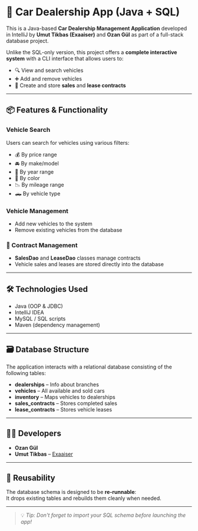 # 🚗 Car Dealership App (Java + SQL)

This is a Java-based **Car Dealership Management Application** developed in IntelliJ by **Umut Tikbas (Exaaiser)** and **Ozan Gül** as part of a full-stack database project.

Unlike the SQL-only version, this project offers a **complete interactive system** with a CLI interface that allows users to:
- 🔍 View and search vehicles
- ➕ Add and remove vehicles
- 📄 Create and store **sales** and **lease contracts**

---

## 📦 Features & Functionality

### Vehicle Search
Users can search for vehicles using various filters:
- 💰 By price range  
- 🚘 By make/model  
- 📅 By year range  
- 🎨 By color  
- 📉 By mileage range  
- 🛻 By vehicle type  

###  Vehicle Management
- Add new vehicles to the system  
- Remove existing vehicles from the database  

### 📝 Contract Management
- **SalesDao** and **LeaseDao** classes manage contracts  
- Vehicle sales and leases are stored directly into the database  

---

## 🛠 Technologies Used

- Java (OOP & JDBC)
- IntelliJ IDEA
- MySQL / SQL scripts
- Maven (dependency management)

---

## 🗃️ Database Structure

The application interacts with a relational database consisting of the following tables:

- **dealerships** – Info about branches  
- **vehicles** – All available and sold cars  
- **inventory** – Maps vehicles to dealerships  
- **sales_contracts** – Stores completed sales  
- **lease_contracts** – Stores vehicle leases  

---

## 👨‍💻 Developers

- **Ozan Gül**
- **Umut Tikbas** – [Exaaiser](https://github.com/Exaaiser)  

---

## 🔁 Reusability

The database schema is designed to be **re-runnable**:  
It drops existing tables and rebuilds them cleanly when needed.

---

> 💡 *Tip: Don't forget to import your SQL schema before launching the app!*
